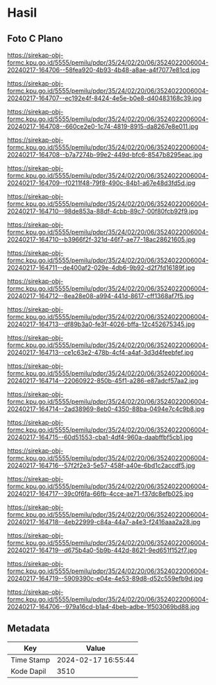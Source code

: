 # Hasil

## Foto C Plano

https://sirekap-obj-formc.kpu.go.id/5555/pemilu/pdpr/35/24/02/20/06/3524022006004-20240217-164706--58fea920-4b93-4b48-a8ae-a4f7077e81cd.jpg

https://sirekap-obj-formc.kpu.go.id/5555/pemilu/pdpr/35/24/02/20/06/3524022006004-20240217-164707--ec192e4f-8424-4e5e-b0e8-d40483168c39.jpg

https://sirekap-obj-formc.kpu.go.id/5555/pemilu/pdpr/35/24/02/20/06/3524022006004-20240217-164708--660ce2e0-1c74-4819-8915-da8267e8e011.jpg

https://sirekap-obj-formc.kpu.go.id/5555/pemilu/pdpr/35/24/02/20/06/3524022006004-20240217-164708--b7a7274b-99e2-449d-bfc6-8547b8295eac.jpg

https://sirekap-obj-formc.kpu.go.id/5555/pemilu/pdpr/35/24/02/20/06/3524022006004-20240217-164709--f0211f48-79f8-490c-84b1-a67e48d3fd5d.jpg

https://sirekap-obj-formc.kpu.go.id/5555/pemilu/pdpr/35/24/02/20/06/3524022006004-20240217-164710--98de853a-88df-4cbb-89c7-00f80fcb92f9.jpg

https://sirekap-obj-formc.kpu.go.id/5555/pemilu/pdpr/35/24/02/20/06/3524022006004-20240217-164710--b3966f2f-321d-46f7-ae77-18ac28621605.jpg

https://sirekap-obj-formc.kpu.go.id/5555/pemilu/pdpr/35/24/02/20/06/3524022006004-20240217-164711--de400af2-029e-4db6-9b92-d2f7fd16189f.jpg

https://sirekap-obj-formc.kpu.go.id/5555/pemilu/pdpr/35/24/02/20/06/3524022006004-20240217-164712--8ea28e08-a994-441d-8617-cff1368af7f5.jpg

https://sirekap-obj-formc.kpu.go.id/5555/pemilu/pdpr/35/24/02/20/06/3524022006004-20240217-164713--df89b3a0-fe3f-4026-bffa-12c452675345.jpg

https://sirekap-obj-formc.kpu.go.id/5555/pemilu/pdpr/35/24/02/20/06/3524022006004-20240217-164713--ce1c63e2-478b-4cf4-a4af-3d3d4feebfef.jpg

https://sirekap-obj-formc.kpu.go.id/5555/pemilu/pdpr/35/24/02/20/06/3524022006004-20240217-164714--22060922-850b-45f1-a286-e87adcf57aa2.jpg

https://sirekap-obj-formc.kpu.go.id/5555/pemilu/pdpr/35/24/02/20/06/3524022006004-20240217-164714--2ad38969-8eb0-4350-88ba-0494e7c4c9b8.jpg

https://sirekap-obj-formc.kpu.go.id/5555/pemilu/pdpr/35/24/02/20/06/3524022006004-20240217-164715--60d51553-cba1-4df4-960a-daabffbf5cb1.jpg

https://sirekap-obj-formc.kpu.go.id/5555/pemilu/pdpr/35/24/02/20/06/3524022006004-20240217-164716--57f2f2e3-5e57-458f-a40e-6bd1c2accdf5.jpg

https://sirekap-obj-formc.kpu.go.id/5555/pemilu/pdpr/35/24/02/20/06/3524022006004-20240217-164717--39c0f6fa-66fb-4cce-ae71-f37dc8efb025.jpg

https://sirekap-obj-formc.kpu.go.id/5555/pemilu/pdpr/35/24/02/20/06/3524022006004-20240217-164718--4eb22999-c84a-44a7-a4e3-f2416aaa2a28.jpg

https://sirekap-obj-formc.kpu.go.id/5555/pemilu/pdpr/35/24/02/20/06/3524022006004-20240217-164719--d675b4a0-5b9b-442d-8621-9ed651f152f7.jpg

https://sirekap-obj-formc.kpu.go.id/5555/pemilu/pdpr/35/24/02/20/06/3524022006004-20240217-164719--5909390c-e04e-4e53-89d8-d52c559efb9d.jpg

https://sirekap-obj-formc.kpu.go.id/5555/pemilu/pdpr/35/24/02/20/06/3524022006004-20240217-164706--979a16cd-b1a4-4beb-adbe-1f503069bd88.jpg


## Metadata

| Key        | Value               |
| ---------- | ------------------- |
| Time Stamp | 2024-02-17 16:55:44 |
| Kode Dapil | 3510                |



